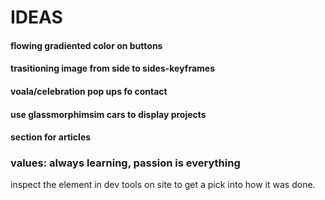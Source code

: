 # IDEAS

#### flowing gradiented color on buttons

#### trasitioning image from side to sides-keyframes

#### voala/celebration pop ups fo contact

#### use glassmorphimsim cars to display projects

#### section for articles

### values: always learning, passion is everything

inspect the element in dev tools on site to get a pick into how it was done.
